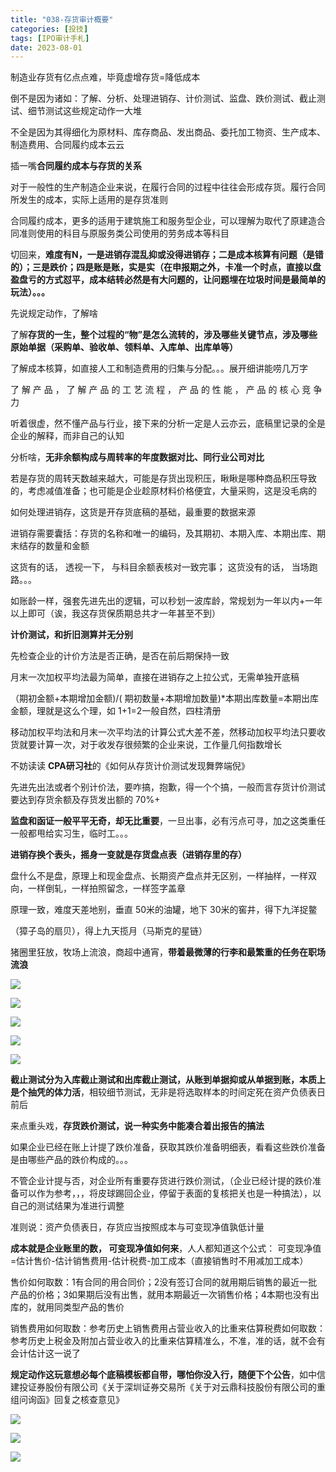 ```yaml
---
title: "038-存货审计概要"
categories: [投技]
tags: [IPO审计手札]
date: 2023-08-01
---
```

制造业存货有亿点点难，毕竟虚增存货=降低成本

倒不是因为诸如：了解、分析、处理进销存、计价测试、监盘、跌价测试、截止测试、细节测试这些规定动作一大堆

不全是因为其得细化为原材料、库存商品、发出商品、委托加工物资、生产成本、制造费用、合同履约成本云云

插一嘴**合同履约成本与存货的关系**

对于一般性的生产制造企业来说，在履行合同的过程中往往会形成存货。履行合同所发生的成本，实际上适用的是存货准则

合同履约成本，更多的适用于建筑施工和服务型企业，可以理解为取代了原建造合同准则使用的科目与原服务类公司使用的劳务成本等科目

切回来，**难度有N，一是进销存混乱抑或没得进销存；二是成本核算有问题（是错的）；三是跌价；四是账是账，实是实（在申报期之外，卡准一个时点，直接以盘盈盘亏的方式怼平，成本结转必然是有大问题的，让问题埋在垃圾时间是最简单的玩法）。。。**

先说规定动作，了解啥

了解**存货的一生，整个过程的“物”是怎么流转的，涉及哪些关键节点，涉及哪些原始单据（采购单、验收单、领料单、入库单、出库单等）**

了解成本核算，如直接人工和制造费用的归集与分配。。。展开细讲能唠几万字

了 解 产 品 ， 了 解 产 品 的 工 艺 流 程 ， 产 品 的 性 能 ， 产 品 的 核 心 竞 争 力

听着很虚，然不懂产品与行业，接下来的分析一定是人云亦云，底稿里记录的全是企业的解释，而非自己的认知

分析啥，**无非余额构成与周转率的年度数据对比、同行业公司对比**

若是存货的周转天数越来越大，可能是存货出现积压，瞅瞅是哪种商品积压导致的，考虑减值准备；也可能是企业趁原材料价格便宜，大量采购，这是没毛病的

如何处理进销存，这货是开存货底稿的基础，最重要的数据来源

进销存需要囊括：存货的名称和唯一的编码，及其期初、本期入库、本期出库、期末结存的数量和金额

这货有的话， 透视一下， 与科目余额表核对一致完事； 这货没有的话， 当场跑路。。。

如账龄一样，强套先进先出的逻辑，可以秒划一波库龄，常规划为一年以内+一年以上即可（诶，我这存货保质期总共才一年甚至不到）

**计价测试，和折旧测算并无分别**

先检查企业的计价方法是否正确，是否在前后期保持一致

月末一次加权平均法最为简单，直接在进销存之上拉公式，无需单独开底稿

（期初金额+本期增加金额)/( 期初数量+本期增加数量)*本期出库数量=本期出库金额，理就是这么个理，如 1+1=2一般自然，四柱清册

移动加权平均法和月末一次平均法的计算公式大差不差，然移动加权平均法只要收货就要计算一次，对于收发存很频繁的企业来说，工作量几何指数增长

不妨读读 **CPA研习社**的《如何从存货计价测试发现舞弊端倪》

先进先出法或者个别计价法，要咋搞，抱歉，得一个个搞，一般而言存货计价测试要达到存货余额及存货发出额的 70%+

**监盘和函证一般平平无奇，却无比重要**，一旦出事，必有污点可寻，加之这类重任一般都甩给实习生，临时工。。。

**进销存换个表头，摇身一变就是存货盘点表（进销存里的存）**

盘什么不是盘，原理上和现金盘点、长期资产盘点并无区别，一样抽样，一样双向，一样倒轧，一样拍照留念，一样签字盖章

原理一致，难度天差地别，垂直 50米的油罐，地下 30米的窖井，得下九洋捉鳖

（獐子岛的扇贝），得上九天揽月（马斯克的星链）

猪圈里狂放，牧场上流浪，商超中通宵，**带着最微薄的行李和最繁重的任务在职场流浪**

![](https://img.richfan.site/ibank/IPO审计札记/038-存货审计概要_1.webp)

![](https://img.richfan.site/ibank/IPO审计札记/038-存货审计概要_1.webp)

![](https://img.richfan.site/ibank/IPO审计札记/038-存货审计概要_2.webp)

![](https://img.richfan.site/ibank/IPO审计札记/038-存货审计概要_3.webp)

![](https://img.richfan.site/ibank/IPO审计札记/038-存货审计概要_4.webp)

**截止测试分为入库截止测试和出库截止测试，从账到单据抑或从单据到账，本质上是个抽凭的体力活**，相较细节测试，无非是将选取样本的时间定死在资产负债表日前后

来点重头戏，**存货跌价测试，说一种实务中能凑合着出报告的搞法**

如果企业已经在账上计提了跌价准备，获取其跌价准备明细表，看看这些跌价准备是由哪些产品的跌价构成的。。。

不管企业计提与否，对企业所有重要存货进行跌价测试，（企业已经计提的跌价准备可以作为参考，，，将皮球踢回企业，停留于表面的复核把关也是一种搞法），以自己的测试结果为准进行调整

准则说：资产负债表日，存货应当按照成本与可变现净值孰低计量

**成本就是企业账里的数， 可变现净值如何来**，人人都知道这个公式： 可变现净值=估计售价-估计销售费用-估计税费-加工成本（直接销售时不用减加工成本）

售价如何取数：1有合同的用合同价；2没有签订合同的就用期后销售的最近一批产品的价格；3如果期后没有出售，就用本期最近一次销售价格；4本期也没有出库的，就用同类型产品的售价

销售费用如何取数：参考历史上销售费用占营业收入的比重来估算税费如何取数：参考历史上税金及附加占营业收入的比重来估算精准么，不准，准的话，就不会有会计估计这一说了

**规定动作这玩意想必每个底稿模板都自带，哪怕你没入行，随便下个公告**，如中信建投证券股份有限公司《关于深圳证券交易所《关于对云鼎科技股份有限公司的重组问询函》回复之核查意见》

![](https://img.richfan.site/ibank/IPO审计札记/038-存货审计概要_6.webp)

![](https://img.richfan.site/ibank/IPO审计札记/038-存货审计概要_7.webp)

![](https://img.richfan.site/ibank/IPO审计札记/038-存货审计概要_8.webp)